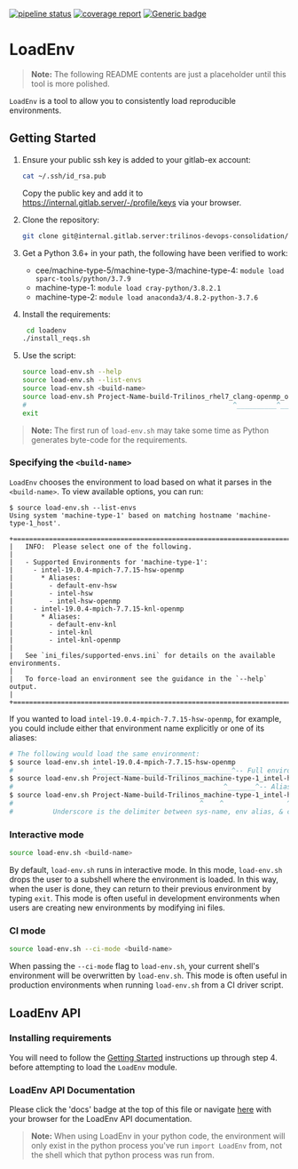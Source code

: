 [![pipeline status](https://internal.gitlab.server/trilinos-devops-consolidation/code/loadenv/badges/master/pipeline.svg)](https://internal.gitlab.server/trilinos-devops-consolidation/code/loadenv/-/commits/master)
[![coverage report](https://internal.gitlab.server/trilinos-devops-consolidation/code/loadenv/badges/master/coverage.svg)](http://10.202.35.89:8080/LoadEnv/coverage/index.html)
[![Generic badge](https://img.shields.io/badge/docs-latest-green.svg)](http://10.202.35.89:8080/LoadEnv/doc/index.html)

# LoadEnv

> **Note:**  The following README contents are just a placeholder until this
> tool is more polished.

`LoadEnv` is a tool to allow you to consistently load reproducible
environments.

## Getting Started

1. Ensure your public ssh key is added to your gitlab-ex account:
   ```bash
   cat ~/.ssh/id_rsa.pub
   ```
   Copy the public key and add it to
   https://internal.gitlab.server/-/profile/keys via your browser.

2. Clone the repository:
   ```bash
   git clone git@internal.gitlab.server:trilinos-devops-consolidation/code/loadenv
   ```

3. Get a Python 3.6+ in your path, the following have been verified to work:
   *  cee/machine-type-5/machine-type-3/machine-type-4:  `module load sparc-tools/python/3.7.9`
   *  machine-type-1:  `module load cray-python/3.8.2.1`
   *  machine-type-2:  `module load anaconda3/4.8.2-python-3.7.6`

4. Install the requirements:
   ```bash
    cd loadenv
   ./install_reqs.sh
   ```

5. Use the script:
   ```bash
   source load-env.sh --help
   source load-env.sh --list-envs
   source load-env.sh <build-name>
   source load-env.sh Project-Name-build-Trilinos_rhel7_clang-openmp_opt_static # e.g.
   #                                                    ^__________^___ environment alias
   exit
   ```

> **Note:**  The first run of `load-env.sh` may take some time as Python
> generates byte-code for the requirements.

### Specifying the `<build-name>`

`LoadEnv` chooses the environment to load based on what it parses in the `<build-name>`.
To view available options, you can run:
```
$ source load-env.sh --list-envs
Using system 'machine-type-1' based on matching hostname 'machine-type-1_host'.

+==============================================================================+
|   INFO:  Please select one of the following.
|
|   - Supported Environments for 'machine-type-1':
|     - intel-19.0.4-mpich-7.7.15-hsw-openmp
|       * Aliases:
|         - default-env-hsw
|         - intel-hsw
|         - intel-hsw-openmp
|     - intel-19.0.4-mpich-7.7.15-knl-openmp
|       * Aliases:
|         - default-env-knl
|         - intel-knl
|         - intel-knl-openmp
|
|   See `ini_files/supported-envs.ini` for details on the available environments.
|
|   To force-load an environment see the guidance in the `--help` output.
|
+==============================================================================+
```

If you wanted to load `intel-19.0.4-mpich-7.7.15-hsw-openmp`, for example, you could
include either that environment name explicitly or one of its aliases:
```bash
# The following would load the same environment:
$ source load-env.sh intel-19.0.4-mpich-7.7.15-hsw-openmp
#                    ^__________________________________^-- Full environment name
$ source load-env.sh Project-Name-build-Trilinos_machine-type-1_intel-hsw
#                                                     ^_______^-- Alias
$ source load-env.sh Project-Name-build-Trilinos_machine-type-1_intel-hsw-openmp_debug_static
#                                               ^    ^                ^     ^
#          Underscore is the delimiter between sys-name, env alias, & config flags
```

### Interactive mode
```bash
source load-env.sh <build-name>
```

By default, `load-env.sh` runs in interactive mode. In this mode, `load-env.sh` drops the user
to a subshell where the environment is loaded. In this way, when the user is done, they can
return to their previous environment by typing `exit`. This mode is often useful in development
environments when users are creating new environments by modifying ini files.

### CI mode
```bash
source load-env.sh --ci-mode <build-name>
```

When passing the `--ci-mode` flag to `load-env.sh`, your current shell's environment will be
overwritten by `load-env.sh`. This mode is often useful in production environments when running
`load-env.sh` from a CI driver script.


## LoadEnv API

### Installing requirements
You will need to follow the [Getting Started](https://internal.gitlab.server/trilinos-devops-consolidation/code/loadenv#getting-started)
instructions up through step 4. before attempting to load the `LoadEnv` module.

### LoadEnv API Documentation
Please click the 'docs' badge at the top of this file or navigate [here](http://10.202.35.89:8080/LoadEnv/doc/index.html)
 with your browser for the LoadEnv API documentation.

> **Note:** When using LoadEnv in your python code, the environment will only
exist in the python process you've run `import LoadEnv` from, not the shell which that
python process was run from.
